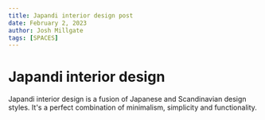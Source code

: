 ```yaml
---
title: Japandi interior design post
date: February 2, 2023
author: Josh Millgate
tags: [SPACES]
---
```


# Japandi interior design

Japandi interior design is a fusion of Japanese and Scandinavian design styles. It's a perfect combination of minimalism, simplicity and functionality.